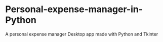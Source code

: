 # Personal-expense-manager-in-Python
A personal expense manager Desktop app made with Python and Tkinter
